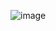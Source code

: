 ![image](https://github.com/AtaKaleli/TheVersionTree/assets/158140699/7a515001-a10f-42a2-a435-c7990ff63772)
